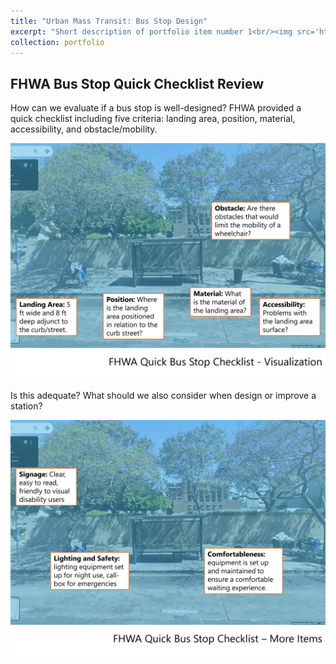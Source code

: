 ```yaml
---
title: "Urban Mass Transit: Bus Stop Design"
excerpt: "Short description of portfolio item number 1<br/><img src='https://www.casco.com.cn/ImgUpload/202109/20210925184432_8015.jpg'>"
collection: portfolio
---
```


## FHWA Bus Stop Quick Checklist Review

How can we evaluate if a bus stop is well-designed? FHWA provided a quick checklist including five criteria: landing area, position, material, accessibility, and obstacle/mobility. 

![Figure 1. Miles](/images/Slide2.JPG)

Is this adequate? What should we also consider when design or improve a station?

![Figure 2. NYC MTA](/images/Slide3.JPG)

